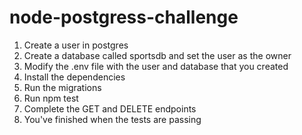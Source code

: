 # node-postgress-challenge

1) Create a user in postgres
2) Create a database called sportsdb and set the user as the owner
3) Modify the .env file with the user and database that you created
4) Install the dependencies
5) Run the migrations
6) Run npm test
7) Complete the GET and DELETE endpoints
8) You've finished when the tests are passing
